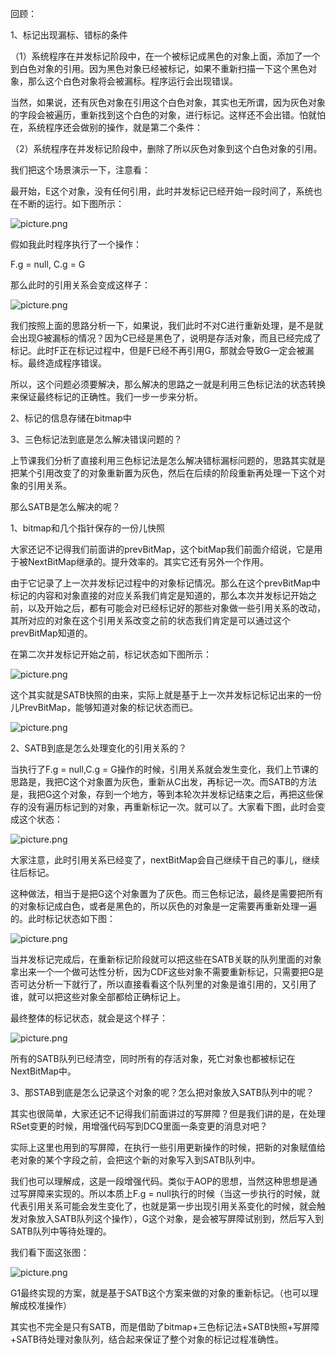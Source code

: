 回顾：

1、标记出现漏标、错标的条件

（1）系统程序在并发标记阶段中，在一个被标记成黑色的对象上面，添加了一个到白色对象的引用。因为黑色对象已经被标记，如果不重新扫描一下这个黑色对象，那么这个白色对象将会被漏标。程序运行会出现错误。

 

当然，如果说，还有灰色对象在引用这个白色对象，其实也无所谓，因为灰色对象的字段会被遍历，重新找到这个白色的对象，进行标记。这样还不会出错。怕就怕在，系统程序还会做别的操作，就是第二个条件：

（2）系统程序在并发标记阶段中，删除了所以灰色对象到这个白色对象的引用。

我们把这个场景演示一下，注意看：

最开始，E这个对象，没有任何引用，此时并发标记已经开始一段时间了，系统也在不断的运行。如下图所示：

![picture.png](http://wechatapppro-1252524126.cdn.xiaoeknow.com/image/ueditor/53736500_1641817979.png?imageView2/2/q/80%7CimageMogr2/ignore-error/1)

假如我此时程序执行了一个操作：

F.g = null,
C.g = G

那么此时的引用关系会变成这样子：

![picture.png](http://wechatapppro-1252524126.cdn.xiaoeknow.com/image/ueditor/53435200_1641817979.png?imageView2/2/q/80%7CimageMogr2/ignore-error/1)

我们按照上面的思路分析一下，如果说，我们此时不对C进行重新处理，是不是就会出现G被漏标的情况？因为C已经是黑色了，说明是存活对象，而且已经完成了标记。此时F正在标记过程中，但是F已经不再引用G，那就会导致G一定会被漏标。最终造成程序错误。

所以，这个问题必须要解决，那么解决的思路之一就是利用三色标记法的状态转换来保证最终标记的正确性。我们一步一步来分析。

2、标记的信息存储在bitmap中

3、三色标记法到底是怎么解决错误问题的？

 

上节课我们分析了直接利用三色标记法是怎么解决错标漏标问题的，思路其实就是把某个引用改变了的对象重新置为灰色，然后在后续的阶段重新再处理一下这个对象的引用关系。

 

那么SATB是怎么解决的呢？

1、bitmap和几个指针保存的一份儿快照

大家还记不记得我们前面讲的prevBitMap，这个bitMap我们前面介绍说，它是用于被NextBitMap继承的。提升效率的。其实它还有另外一个作用。

由于它记录了上一次并发标记过程中的对象标记情况。那么在这个prevBitMap中标记的内容和对象直接的对应关系我们肯定是知道的，那么本次并发标记开始之前，以及开始之后，都有可能会对已经标记好的那些对象做一些引用关系的改动，其所对应的对象在这个引用关系改变之前的状态我们肯定是可以通过这个prevBitMap知道的。

在第二次并发标记开始之前，标记状态如下图所示：

 

![picture.png](http://wechatapppro-1252524126.cdn.xiaoeknow.com/image/ueditor/53143400_1641817979.png?imageView2/2/q/80%7CimageMogr2/ignore-error/1)

这个其实就是SATB快照的由来，实际上就是基于上一次并发标记标记出来的一份儿PrevBitMap，能够知道对象的标记状态而已。

![picture.png](http://wechatapppro-1252524126.cdn.xiaoeknow.com/image/ueditor/53485500_1641817979.png?imageView2/2/q/80%7CimageMogr2/ignore-error/1)

2、SATB到底是怎么处理变化的引用关系的？

 

当执行了F.g = null,C.g = G操作的时候，引用关系就会发生变化，我们上节课的思路是，我把C这个对象置为灰色，重新从C出发，再标记一次。而SATB的方法是，我把G这个对象，存到一个地方，等到本轮次并发标记结束之后，再把这些保存的没有遍历标记到的对象，再重新标记一次。就可以了。大家看下图，此时会变成这个状态：

![picture.png](http://wechatapppro-1252524126.cdn.xiaoeknow.com/image/ueditor/55187200_1641817979.png?imageView2/2/q/80%7CimageMogr2/ignore-error/1)

大家注意，此时引用关系已经变了，nextBitMap会自己继续干自己的事儿，继续往后标记。

这种做法，相当于是把G这个对象置为了灰色。而三色标记法，最终是需要把所有的对象标记成白色，或者是黑色的，所以灰色的对象是一定需要再重新处理一遍的。此时标记状态如下图：

![picture.png](http://wechatapppro-1252524126.cdn.xiaoeknow.com/image/ueditor/94053100_1641817979.png?imageView2/2/q/80%7CimageMogr2/ignore-error/1)

当并发标记完成后，在重新标记阶段就可以把这些在SATB关联的队列里面的对象拿出来一个一个做可达性分析，因为CDF这些对象不需要重新标记，只需要把G是否可达分析一下就行了，所以直接看看这个队列里的对象是谁引用的，又引用了谁，就可以把这些对象全部都给正确标记上。

最终整体的标记状态，就会是这个样子：

![picture.png](http://wechatapppro-1252524126.cdn.xiaoeknow.com/image/ueditor/93192800_1641817979.png?imageView2/2/q/80%7CimageMogr2/ignore-error/1)

所有的SATB队列已经清空，同时所有的存活对象，死亡对象也都被标记在NextBitMap中。

 

3、那STAB到底是怎么记录这个对象的呢？怎么把对象放入SATB队列中的呢？

 

其实也很简单，大家还记不记得我们前面讲过的写屏障？但是我们讲的是，在处理RSet变更的时候，用增强代码写到DCQ里面一条变更的消息对吧？

实际上这里也用到的写屏障，在执行一些引用更新操作的时候，把新的对象赋值给老对象的某个字段之前，会把这个新的对象写入到SATB队列中。

 

我们也可以理解成，这是一段增强代码。类似于AOP的思想，当然这种思想是通过写屏障来实现的。所以本质上F.g = null执行的时候（当这一步执行的时候，就代表引用关系可能会发生变化了，也就是第一步出现引用关系变化的时候，就会触发对象放入SATB队列这个操作），G这个对象，是会被写屏障试别到，然后写入到SATB队列中等待处理的。

 

我们看下面这张图：

![picture.png](http://wechatapppro-1252524126.cdn.xiaoeknow.com/image/ueditor/93763800_1641817979.png?imageView2/2/q/80%7CimageMogr2/ignore-error/1)

 

G1最终实现的方案，就是基于SATB这个方案来做的对象的重新标记。（也可以理解成校准操作）

其实也不完全是只有SATB，而是借助了bitmap+三色标记法+SATB快照+写屏障+SATB待处理对象队列，结合起来保证了整个对象的标记过程准确性。
